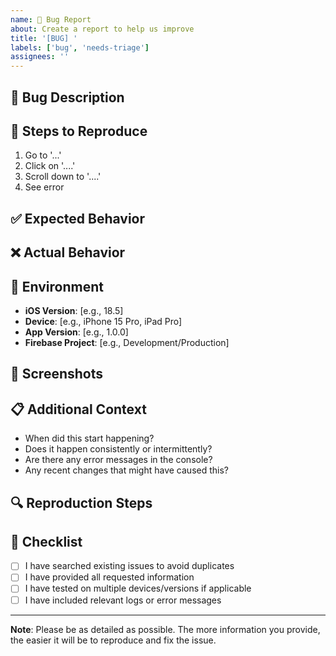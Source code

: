 ```yaml
---
name: 🐛 Bug Report
about: Create a report to help us improve
title: '[BUG] '
labels: ['bug', 'needs-triage']
assignees: ''
---
```


## 🐛 Bug Description
<!-- A clear and concise description of what the bug is. -->

## 🔄 Steps to Reproduce
<!-- Steps to reproduce the behavior: -->
1. Go to '...'
2. Click on '....'
3. Scroll down to '....'
4. See error

## ✅ Expected Behavior
<!-- A clear and concise description of what you expected to happen. -->

## ❌ Actual Behavior
<!-- A clear and concise description of what actually happened. -->

## 📱 Environment
- **iOS Version**: [e.g., 18.5]
- **Device**: [e.g., iPhone 15 Pro, iPad Pro]
- **App Version**: [e.g., 1.0.0]
- **Firebase Project**: [e.g., Development/Production]

## 📸 Screenshots
<!-- If applicable, add screenshots to help explain your problem. -->

## 📋 Additional Context
<!-- Add any other context about the problem here, such as: -->
- When did this start happening?
- Does it happen consistently or intermittently?
- Are there any error messages in the console?
- Any recent changes that might have caused this?

## 🔍 Reproduction Steps
<!-- Please provide detailed steps to reproduce the issue: -->

## 📝 Checklist
- [ ] I have searched existing issues to avoid duplicates
- [ ] I have provided all requested information
- [ ] I have tested on multiple devices/versions if applicable
- [ ] I have included relevant logs or error messages

---

**Note**: Please be as detailed as possible. The more information you provide, the easier it will be to reproduce and fix the issue.

